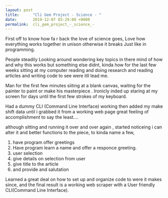 ```yaml
---
layout: post
title:      "Cli Gem Project - Science - "
date:       2019-12-07 03:29:08 +0000
permalink:  cli_gem_project_-_science_-
---
```


First off to know how fa r back the love of science goes,
Love how everything works together in unison otherwise it breaks
Just like in programming. 

People steadily Looking around wondering key topics in there mind 
of how and why this works but something else didnt, kinda 
how for the last few weeks sitting at my computer reading and doing research 
and reading articles and writing code to see were itll lead me.

Man for the first few minutes siiting at a blank canvas, waiting for the painter
to paint or make his masterpiece . Ironicly inded up staring at my screen for days 
until the first few strokes of my keyboard.

Had a dummy CLI (Command Line Interface) working
then added my make shift data until i grabbed it from a working web page 
great feeling of accomplishment to say the least....

although sitting and running it over and over again , started noticeing i can alter it and better functions 
to the piece, to kinda name a few,

1. have program offer greetings
2. Have program learn a name and offer a responce greeting.
3. user selection
4. give details on selection from user
5. give title to the article 
6. and provide and salutation

Learned a great deal on how to set up and organize code to were it makes since, and the final result is
a working web scraper with a User friendly CLI(Command Line Interface).


